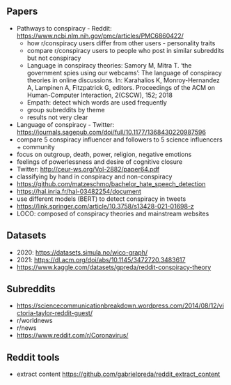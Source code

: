## Papers ##

* Pathways to conspiracy - Reddit: https://www.ncbi.nlm.nih.gov/pmc/articles/PMC6860422/
  * how r/conspiracy users differ from other users - personality traits
  * compare r/conspiracy users to people who post in similar subreddits but not conspiracy
  * Language in conspiracy theories: Samory M, Mitra T. ‘the government spies using our webcams’: The language of conspiracy theories in online discussions. In: Karahalios K, Monroy-Hernandez A, Lampinen A, Fitzpatrick G, editors. Proceedings of the ACM on Human-Computer Interaction, 2(CSCW), 152; 2018
  * Empath: detect which words are used frequently
  * group subreddits by theme
  * results not very clear
* Language of conspiracy - Twitter: https://journals.sagepub.com/doi/full/10.1177/1368430220987596
 * compare 5 conspiracy influencer and followers to 5 science influencers + community
 * focus on outgroup, death, power, religion, negative emotions
 * feelings of powerlessness and desire of cognitive closure
* Twitter: http://ceur-ws.org/Vol-2882/paper64.pdf
 * classifying by hand in conspiracy and non-conspiracy 
* https://github.com/matzeschmo/bachelor_hate_speech_detection
* https://hal.inria.fr/hal-03482254/document
 * use different models (BERT) to detect conspiracy in tweets 
* https://link.springer.com/article/10.3758/s13428-021-01698-z
 * LOCO: composed of conspiracy theories and mainstream websites

## Datasets ##
* 2020: https://datasets.simula.no/wico-graph/
* 2021: https://dl.acm.org/doi/abs/10.1145/3472720.3483617
* https://www.kaggle.com/datasets/gpreda/reddit-conspiracy-theory


## Subreddits ##
* https://sciencecommunicationbreakdown.wordpress.com/2014/08/12/victoria-taylor-reddit-guest/
* r/worldnews
* r/news
* https://www.reddit.com/r/Coronavirus/

## Reddit tools
* extract content https://github.com/gabrielpreda/reddit_extract_content


